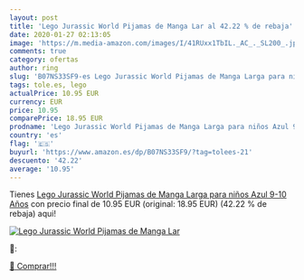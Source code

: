```yaml
---
layout: post
title: 'Lego Jurassic World Pijamas de Manga Lar al 42.22 % de rebaja'
date: 2020-01-27 02:13:05
image: 'https://m.media-amazon.com/images/I/41RUxx1TbIL._AC_._SL200_.jpg'
comments: true
category: ofertas
author: ring
slug: 'B07NS33SF9-es Lego Jurassic World Pijamas de Manga Larga para niños Azul...'
tags: tole.es, lego
actualPrice: 10.95 EUR
currency: EUR
price: 10.95
comparePrice: 18.95 EUR
prodname: 'Lego Jurassic World Pijamas de Manga Larga para niños Azul 9-10 Años'
country: 'es'
flag: '🇪🇸'
buyurl: 'https://www.amazon.es/dp/B07NS33SF9/?tag=tolees-21'
descuento: '42.22'
average: '10.95'
---
```


Tienes [Lego Jurassic World Pijamas de Manga Larga para niños Azul 9-10 Años](https://www.amazon.es/dp/B07NS33SF9/?tag=tolees-21) con precio final de  10.95 EUR (original: 18.95 EUR) (42.22 %  de rebaja) aqui!

[![Lego Jurassic World Pijamas de Manga Lar](https://m.media-amazon.com/images/I/41RUxx1TbIL._AC_._SL200_.jpg)](https://www.amazon.es/dp/B07NS33SF9/?tag=tolees-21)

🔎:


[🛒 Comprar!!!](https://www.amazon.es/dp/B07NS33SF9/?tag=tolees-21)
